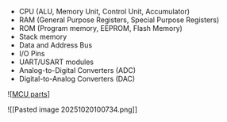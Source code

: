 - CPU (ALU, Memory Unit, Control Unit, Accumulator)
- RAM (General Purpose Registers, Special Purpose Registers)
- ROM (Program memory, EEPROM, Flash Memory)
- Stack memory
- Data and Address Bus
- I/O Pins
- UART/USART modules
- Analog-to-Digital Converters (ADC)
- Digital-to-Analog Converters (DAC)

![[MCU parts](https://github.com/ninaksrs/00-latthida-3com1/blob/main/part%20used%20in%20mcu/Pasted%20image%2020251020100635.png)]

![[Pasted image 20251020100734.png]]
